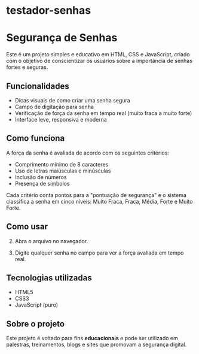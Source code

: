 # testador-senhas

# Segurança de Senhas

Este é um projeto simples e educativo em HTML, CSS e JavaScript, criado com o objetivo de conscientizar os usuários sobre a importância de senhas fortes e seguras.

##  Funcionalidades

- Dicas visuais de como criar uma senha segura
- Campo de digitação para senha
- Verificação de força da senha em tempo real (muito fraca a muito forte)
- Interface leve, responsiva e moderna

##  Como funciona

A força da senha é avaliada de acordo com os seguintes critérios:

- Comprimento mínimo de 8 caracteres
- Uso de letras maiúsculas e minúsculas
- Inclusão de números
- Presença de símbolos

Cada critério conta pontos para a "pontuação de segurança" e o sistema classifica a senha em cinco níveis: Muito Fraca, Fraca, Média, Forte e Muito Forte.

##  Como usar


2. Abra o arquivo no navegador.

3. Digite qualquer senha no campo para ver a força avaliada em tempo real.

##  Tecnologias utilizadas

- HTML5
- CSS3
- JavaScript (puro)


##  Sobre o projeto

Este projeto é voltado para fins **educacionais** e pode ser utilizado em palestras, treinamentos, blogs e sites que promovam a segurança digital.
